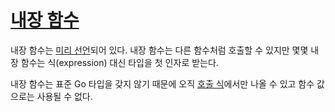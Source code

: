 # [내장 함수](#built-in-functions)

내장 함수는 [미리 선언](/Declarations%20and%20scope/predeclared_identifiers.html)되어 있다. 내장 함수는 다른 함수처럼 호출할 수 있지만 몇몇 내장 함수는 식(expression) 대신 타입을 첫 인자로 받는다.

내장 함수는 표준 Go 타입을 갖지 않기 때문에 오직 [호출 식](/Expressions/calls.html)에서만 나올 수 있고 함수 값으로는 사용될 수 없다.
